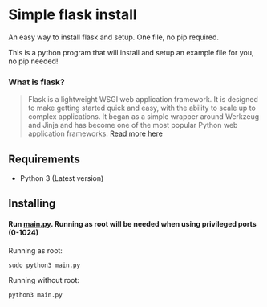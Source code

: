 
# Simple flask install
An easy way to install flask and setup. One file, no pip required.

This is a python program that will install and setup an example file for you, no pip needed! 

### What is flask?
> Flask is a lightweight WSGI web application framework. It is designed to make getting started quick and easy, with the ability to scale up to complex  applications. It began as a simple wrapper around Werkzeug and Jinja and has become one of the most popular Python web application frameworks.
[Read more here](https://github.com/pallets/flask)

## Requirements
- Python 3 (Latest version)

## Installing
#### Run [main.py](https://github.com/SamL2020/simple-flask-install/blob/main/main.py). Running as root will be needed when using privileged ports (0-1024)

Running as root:
```
sudo python3 main.py
```

Running without root:
```
python3 main.py
```

